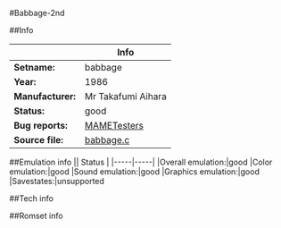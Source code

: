 #Babbage-2nd

##Info

||Info|
|-----|-----|
|**Setname:**|babbage
|**Year:**|1986
|**Manufacturer:**|Mr Takafumi Aihara
|**Status:**|good
|**Bug reports:**|[MAMETesters](http://mametesters.org/view_all_set.php?type=1&temporary=y&search=babbage.c)
|**Source file:**|[babbage.c](https://github.com/mamedev/mame/blob/master/src/mess/drivers/babbage.c)

##Emulation info
|| Status |
|-----|-----|
|Overall emulation:|good
|Color emulation:|good
|Sound emulation:|good
|Graphics emulation:|good
|Savestates:|unsupported

##Tech info

##Romset info

<!--- START OF EDITED COMMENT DO NOT TOUCH TEXT ABOVE-->

